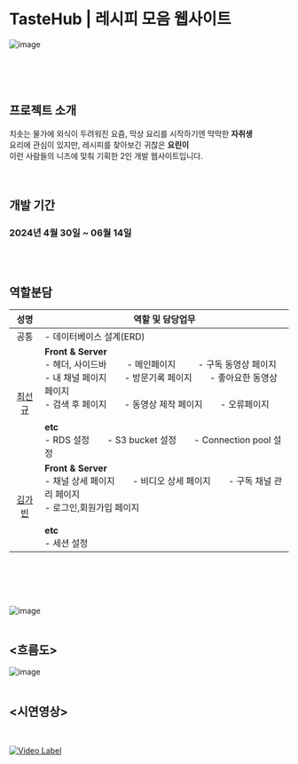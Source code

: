 # TasteHub | 레시피 모음 웹사이트
![image](https://github.com/TasteHub/JSP/assets/115544538/45691a27-0baf-43f1-8d51-f295e9427426)

<br><br><br>


## 프로젝트 소개

치솟는 물가에 외식이 두려워진 요즘, 막상 요리를 시작하기엔 막막한 **자취생** <br>
요리에 관심이 있지만, 레시피를 찾아보긴 귀찮은 **요린이** <br>
이런 사람들의 니즈에 맞춰 기획한 2인 개발 웹사이트입니다. <br>
<br><br>


## 개발 기간

### 2024년 4월 30일 ~ 06월 14일
<br><br>


## 역할분담

| 성명 | 역할 및 담당업무 |
|:------:|----------------|
| 공통 |- 데이터베이스 설계(ERD)|
| <a href="https://github.com/ohige01"> 최선규 </a> | **Front & Server**<br>- 헤더, 사이드바&emsp;&emsp; - 메인페이지 &emsp;&emsp; - 구독 동영상 페이지<br>- 내 채널 페이지&emsp;&emsp;- 방문기록 페이지&emsp;&emsp;- 좋아요한 동영상 페이지<br>- 검색 후 페이지&emsp;&emsp;- 동영상 제작 페이지&emsp;&emsp;- 오류페이지<br><br>**etc**<br>- RDS 설정&emsp;&emsp;- S3 bucket 설정&emsp;&emsp;- Connection pool 설정|
| <a href="https://github.com/kimgabin321"> 김가빈 </a> |**Front & Server**<br>- 채널 상세 페이지&emsp;&emsp;- 비디오 상세 페이지&emsp;&emsp;- 구독 채널 관리 페이지<br>- 로그인,회원가입 페이지<br><br>**etc**<br>- 세션 설정|


<br><br><br>
## <ERD>
![image](https://github.com/TasteHub/JSP/assets/115544538/13bc32df-c281-4f5c-9950-f8b8299a0eb0)
<br><br>

## <흐름도>
![image](https://github.com/TasteHub/JSP/assets/115544538/1d92cac5-02ce-4d29-9e8e-268d32975909)
<br><br>

## <시연영상>
<br>

[![Video Label](http://img.youtube.com/vi/08TWqFEh3D8/0.jpg)](https://youtu.be/08TWqFEh3D8)
<br><br>
